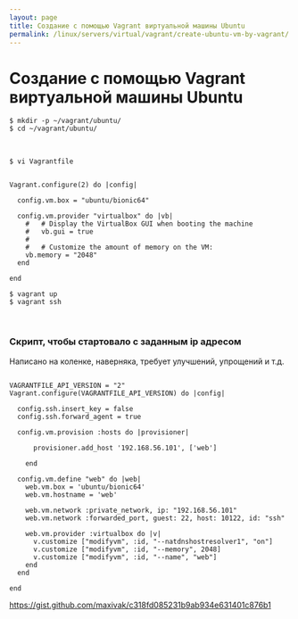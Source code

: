 ```yaml
---
layout: page
title: Создание с помощью Vagrant виртуальной машины Ubuntu
permalink: /linux/servers/virtual/vagrant/create-ubuntu-vm-by-vagrant/
---
```


# Создание с помощью Vagrant виртуальной машины Ubuntu

    $ mkdir -p ~/vagrant/ubuntu/
    $ cd ~/vagrant/ubuntu/

<br/>

    $ vi Vagrantfile

```shell

Vagrant.configure(2) do |config|

  config.vm.box = "ubuntu/bionic64"

  config.vm.provider "virtualbox" do |vb|
    #   # Display the VirtualBox GUI when booting the machine
    #   vb.gui = true
    #
    #   # Customize the amount of memory on the VM:
    vb.memory = "2048"
  end

end

```

    $ vagrant up
    $ vagrant ssh

<br/>

### Скрипт, чтобы стартовало с заданным ip адресом

Написано на коленке, наверняка, требует улучшений, упрощений и т.д.

```shell

VAGRANTFILE_API_VERSION = "2"
Vagrant.configure(VAGRANTFILE_API_VERSION) do |config|

  config.ssh.insert_key = false
  config.ssh.forward_agent = true

  config.vm.provision :hosts do |provisioner|

      provisioner.add_host '192.168.56.101', ['web']

    end

  config.vm.define "web" do |web|
    web.vm.box = 'ubuntu/bionic64'
    web.vm.hostname = 'web'

    web.vm.network :private_network, ip: "192.168.56.101"
    web.vm.network :forwarded_port, guest: 22, host: 10122, id: "ssh"

    web.vm.provider :virtualbox do |v|
      v.customize ["modifyvm", :id, "--natdnshostresolver1", "on"]
      v.customize ["modifyvm", :id, "--memory", 2048]
      v.customize ["modifyvm", :id, "--name", "web"]
    end
  end

end

```

https://gist.github.com/maxivak/c318fd085231b9ab934e631401c876b1
